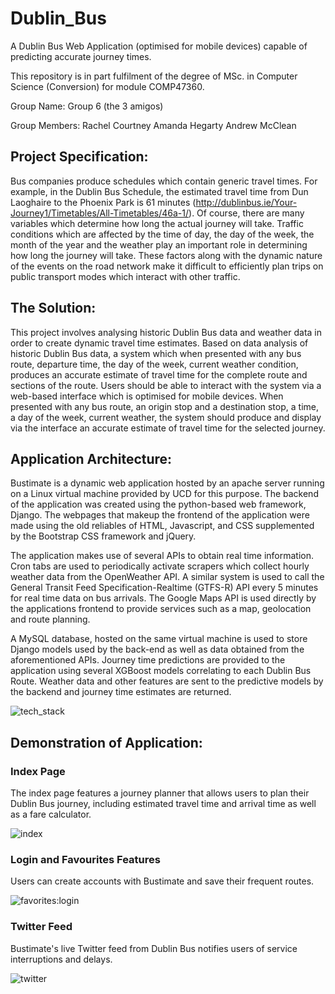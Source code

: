 # Dublin_Bus
A Dublin Bus Web Application (optimised for mobile devices) capable of predicting accurate journey times.  

This repository is in part fulfilment of the degree of MSc. in Computer Science (Conversion) for module COMP47360.

Group Name: Group 6 (the 3 amigos)

Group Members:
Rachel Courtney 
Amanda Hegarty 
Andrew McClean

## Project Specification:
Bus companies produce schedules which contain generic travel times. For example, in the Dublin Bus Schedule,  the  estimated  travel  time  from  Dun  Laoghaire  to  the  Phoenix  Park  is  61 minutes (http://dublinbus.ie/Your-Journey1/Timetables/All-Timetables/46a-1/).  Of  course,  there  are  many variables  which  determine  how  long  the  actual  journey  will  take.  Traffic  conditions  which  are affected  by  the  time  of  day, the day of  the  week, the month of  the year  and  the  weather  play  an important role in determining how long the journey will take. These factors along with the dynamic nature of the events on the road network make it difficult to efficiently plan trips on public transport modes which interact with other traffic.

## The Solution:
This project involves analysing historic Dublin Bus data and weather data in order to create dynamic travel  time  estimates.  Based  on  data analysis of  historic  Dublin  Bus data,  a  system  which  when presented  with  any  bus  route,  departure  time, the day of  the  week,  current  weather  condition, produces an accurate estimate of travel time for the complete route and sections of the route. Users  should  be  able  to  interact  with  the  system  via  a  web-based  interface  which is optimised  for mobile devices. When presented with any bus route, an origin stop and a destination stop, a time, a day  of  the  week,  current  weather,  the system  should  produce and  display  via  the  interface  an accurate estimate of travel time for the selected journey.

## Application Architecture:
Bustimate is a dynamic web application hosted by an apache server running on a Linux virtual machine provided by UCD for this purpose. The backend of the application was created using the python-based web framework, Django. The webpages that makeup the frontend of the application were made using the old reliables of HTML, Javascript, and CSS supplemented by the Bootstrap CSS framework and jQuery. 

The application makes use of several APIs to obtain real time information. Cron tabs are used to periodically activate scrapers which collect hourly weather data from the OpenWeather API. A similar system is used to call the General Transit Feed Specification-Realtime (GTFS-R) API every 5 minutes for real time data on bus arrivals. The Google Maps API is used directly by the applications frontend to provide services such as a map, geolocation and route planning.

A MySQL database, hosted on the same virtual machine is used to store Django models used by the back-end as well as data obtained from the aforementioned APIs. Journey time predictions are provided to the application using several XGBoost models correlating to each Dublin Bus Route. Weather data and other features are sent to the predictive models by the backend and journey time estimates are returned.

![tech_stack](https://user-images.githubusercontent.com/67108526/130132134-1e20eba6-8c2f-4419-9ef6-8033cea5089c.png)

## Demonstration of Application:

### Index Page
The index page features a journey planner that allows users to plan their Dublin Bus journey, including estimated travel time and arrival time as well as a fare calculator.

![index](https://user-images.githubusercontent.com/67108526/130132743-2f58ec97-5516-4773-8c90-4d785b12d8e0.gif)


### Login and Favourites Features
Users can create accounts with Bustimate and save their frequent routes.

![favorites:login](https://user-images.githubusercontent.com/67108526/130132885-8af7c994-aac5-4cb5-80fa-a40d7e8ae8b2.gif)

### Twitter Feed
Bustimate's live Twitter feed from Dublin Bus notifies users of service interruptions and delays.

![twitter](https://user-images.githubusercontent.com/67108526/130133073-a168a975-23e4-4ed6-afbf-d9b265cbe914.gif)



